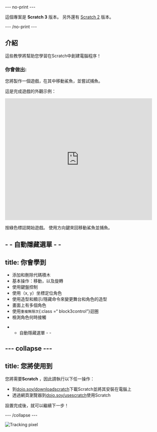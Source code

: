\--- no-print \---

這個專案是 **Scratch 3** 版本。 另外還有 [Scratch 2](https://projects.raspberrypi.org/en/projects/cd-beginner-scratch-sushi-scratch2) 版本。

\--- /no-print \---

## 介紹

這些教學將幫助您學習在Scratch中創建電腦程序！

### 你會做出:

您將製作一個遊戲，在其中移動鯊魚，並嘗試捕魚。

這是完成遊戲的外觀示例：

<div class="scratch-preview">
  <iframe allowtransparency="true" width="485" height="402" src="https://scratch.mit.edu/projects/embed/205355052/?autostart=false" frameborder="0"></iframe>
</div>

按綠色標誌開始遊戲。 使用方向鍵來回移動鯊魚並捕魚。

## - - 自動隱藏選單 - -

## title: 你會學到

+ 添加和刪除代碼積木
+ 基本操作：移動，以及旋轉
+ 使用鍵盤控制
+ 使用（x, y）坐標定位角色
+ 使用造型和顯示/隱藏命令來變更舞台和角色的造型
+ 畫面上有多個角色
+ 使用`重複無限次`{:class =“ block3control”}迴圈
+ 檢測角色何時接觸

- - 自動隱藏選單 - -

## \--- collapse \---

## title: 您將使用到

您將需要**Scratch** ，因此請執行以下任一操作：

+ 到[dojo.soy/downloadscratch](http://dojo.soy/downloadscratch)下載Scratch並將其安裝在電腦上
+ 透過網頁瀏覽器到[dojo.soy/usescratch](http://dojo.soy/usescratch)使用Scratch

設置完成後，就可以繼續下一步！

\--- /collapse \---

![Tracking pixel](http://code.org/api/hour/begin_coderdojo_sushi.png)